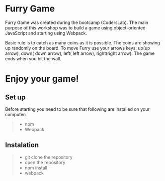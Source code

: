 # Furry Game

Furry Game was created during the bootcamp (CodersLab).
The main purpose of this workshop was to build a game using object-oriented JavaScript and 
starting using Webpack.

Basic rule is to catch as many coins as it is possible.
The coins are showing up randomly on the board.
To move Furry use your arrows keys: up(up arrow), down( down arrow), left( left arrow), right(right arrow).
The game ends when you hit the wall.
# Enjoy your game!


## Set up

Before starting you need to be sure that following are installed on your computer:
>- npm
>- Webpack

## Instalation

> - git clone the repository
> - open the repository
> - npm install
> - webpack


